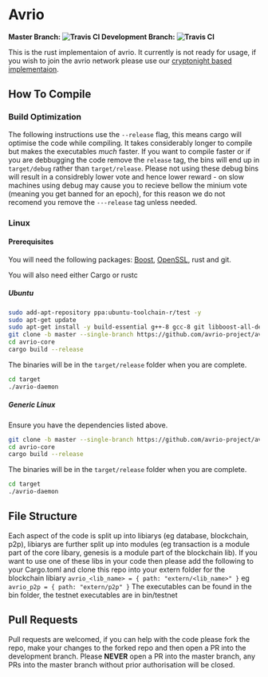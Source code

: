 # Avrio
<b> Master Branch: ![Travis CI](https://api.travis-ci.com/avrio-project/avrio-core.svg?branch=master) Development Branch: ![Travis CI](https://api.travis-ci.com/avrio-project/avrio-core.svg?branch=development) </b>

This is the rust implementaion of avrio. It currently is not ready for usage, if you wish to join the avrio network please use our [cryptonight based implementaion](https://github.com/avrio-project/avrio).

## How To Compile

### Build Optimization

The following instructions use the ```--release``` flag, this means cargo will optimise the code while compiling. It takes considerably longer to compile but makes the executables *much* faster. If you want to compile faster or if you are debbugging the code remove the ```release``` tag, the bins will end up in ```target/debug``` rather than ```target/release```. Please not using these debug bins will result in a considrebly lower vote and hence lower reward - on slow machines using debug may cause you to recieve bellow the minium vote (meaning you get banned for an epoch), for this reason we do not recomend you remove the ```---release``` tag unless needed.
### Linux

#### Prerequisites

You will need the following packages: [Boost](https://www.boost.org/), [OpenSSL](https://www.openssl.org/), rust and git.

You will also need either Cargo or rustc

##### Ubuntu

```bash
sudo add-apt-repository ppa:ubuntu-toolchain-r/test -y
sudo apt-get update
sudo apt-get install -y build-essential g++-8 gcc-8 git libboost-all-dev libssl1.0-dev cmake
git clone -b master --single-branch https://github.com/avrio-project/avrio-core/
cd avrio-core
cargo build --release
```

The binaries will be in the `target/release` folder when you are complete.

```bash
cd target
./avrio-daemon
```

##### Generic Linux

Ensure you have the dependencies listed above.


```bash
git clone -b master --single-branch https://github.com/avrio-project/avrio-core/
cd avrio-core
cargo build --release
```
The binaries will be in the `target/release` folder when you are complete.

```bash
cd target
./avrio-daemon
```

## File Structure
Each aspect of the code is split up into libiarys (eg database, blockchain, p2p), libiarys are further split up into modules (eg transaction is a module part of the core libary, genesis is a module part of the blockchain lib). If you want to use one of these libs in your code then please add the following to your Cargo.toml and clone this repo into your extern folder
for the blockchain libiary
```avrio_<lib_name> = { path: "extern/<lib_name>" }```
eg 
```avrio_p2p = { path: "extern/p2p" }```
The executables can be found in the bin folder, the testnet executables are in bin/testnet

## Pull Requests
Pull requests are welcomed, if you can help with the code please fork the repo, make your changes to the forked repo and then open a PR into the development branch. Please <b>NEVER</b> open a PR into the master branch, any PRs into the master branch without prior authorisation will be closed.
